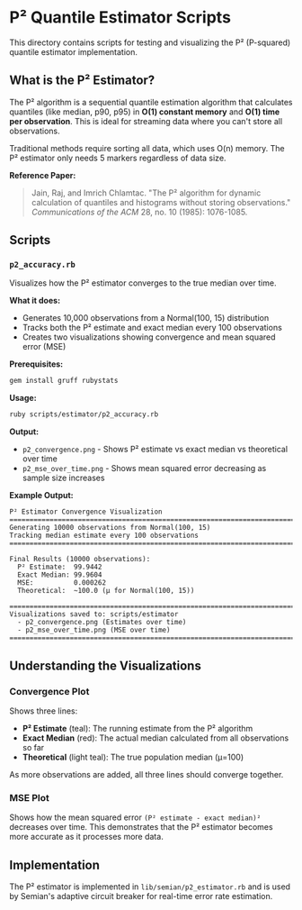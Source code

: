 # P² Quantile Estimator Scripts

This directory contains scripts for testing and visualizing the P² (P-squared) quantile estimator implementation.

## What is the P² Estimator?

The P² algorithm is a sequential quantile estimation algorithm that calculates quantiles (like median, p90, p95) in **O(1) constant memory** and **O(1) time per observation**. This is ideal for streaming data where you can't store all observations.

Traditional methods require sorting all data, which uses O(n) memory. The P² estimator only needs 5 markers regardless of data size.

**Reference Paper:**
> Jain, Raj, and Imrich Chlamtac. "The P² algorithm for dynamic calculation of quantiles and histograms without storing observations." *Communications of the ACM* 28, no. 10 (1985): 1076-1085.

## Scripts

### `p2_accuracy.rb`

Visualizes how the P² estimator converges to the true median over time.

**What it does:**
- Generates 10,000 observations from a Normal(100, 15) distribution
- Tracks both the P² estimate and exact median every 100 observations
- Creates two visualizations showing convergence and mean squared error (MSE)

**Prerequisites:**
```bash
gem install gruff rubystats
```

**Usage:**
```bash
ruby scripts/estimator/p2_accuracy.rb
```

**Output:**
- `p2_convergence.png` - Shows P² estimate vs exact median vs theoretical over time
- `p2_mse_over_time.png` - Shows mean squared error decreasing as sample size increases

**Example Output:**
```
P² Estimator Convergence Visualization
================================================================================
Generating 10000 observations from Normal(100, 15)
Tracking median estimate every 100 observations
================================================================================

Final Results (10000 observations):
  P² Estimate:  99.9442
  Exact Median: 99.9604
  MSE:          0.000262
  Theoretical:  ~100.0 (μ for Normal(100, 15))

================================================================================
Visualizations saved to: scripts/estimator
  - p2_convergence.png (Estimates over time)
  - p2_mse_over_time.png (MSE over time)
================================================================================
```

## Understanding the Visualizations

### Convergence Plot
Shows three lines:
- **P² Estimate** (teal): The running estimate from the P² algorithm
- **Exact Median** (red): The actual median calculated from all observations so far
- **Theoretical** (light teal): The true population median (μ=100)

As more observations are added, all three lines should converge together.

### MSE Plot
Shows how the mean squared error `(P² estimate - exact median)²` decreases over time. This demonstrates that the P² estimator becomes more accurate as it processes more data.

## Implementation

The P² estimator is implemented in `lib/semian/p2_estimator.rb` and is used by Semian's adaptive circuit breaker for real-time error rate estimation.

